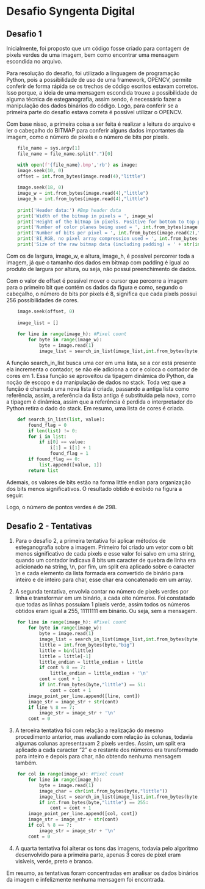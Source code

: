 # Desafio Syngenta Digital

## Desafio 1

Inicialmente, foi proposto que um código fosse criado para contagem de pixels verdes de uma imagem, bem como encontrar uma mensagem escondida no arquivo. 

Para resolução do desafio, foi utilizado a linguagem de programação Python, pois a possibilidade de uso de uma framework, OPENCV, permite conferir de forma rápida se os trechos de código escritos estavam corretos. Isso porque, a ideia de uma mensagem escondida trouxe a possibilidade de alguma técnica de esteganografia, assim sendo, é necessário fazer a manipulação dos dados binários do código. Logo, para conferir se a primeira parte do desafio estava correta é possível utilizar o OPENCV.

Com base nisso, a primeira coisa a ser feita é realizar a leitura do arquivo e ler o cabeçalho do BITMAP para conferir alguns dados importantes da imagem, como o número de pixels e o número de bits por pixels.

```python
    file_name = sys.argv[1] 
    file_name = file_name.split(".")[0]

    with open(f'{file_name}.bmp','rb') as image:
    image.seek(10, 0)
    offset = int.from_bytes(image.read(4),"little")
    
    image.seek(18, 0)
    image_w = int.from_bytes(image.read(4),"little")
    image_h = int.from_bytes(image.read(4),"little")
    
    print('Header data:') #Bmp header data
    print('Width of the bitmap in pixels = ', image_w)
    print('Height of the bitmap in pixels. Positive for bottom to top pixel order = ', image_h)
    print('Number of color planes being used = ', int.from_bytes(image.read(2),"little"))
    print('Number of bits per pixel = ', int.from_bytes(image.read(2),"little"))
    print('BI_RGB, no pixel array compression used = ', int.from_bytes(image.read(4),"little"))
    print('Size of the raw bitmap data (including padding) = ' + str(int.from_bytes(image.read(4),"little")) + '\n')
```

Com os de largura, image_w, e altura, image_h, é possível percorrer toda a imagem, já que o tamanho dos dados em bitmap com padding é igual ao produto de largura por altura, ou seja, não possui preenchimento de dados. 

Com o valor de offset é possível mover o cursor que percorre a imagem para o primeiro bit que contém os dados da figura e como, segundo o cabeçalho, o número de bits por pixels é 8, significa que cada pixels possui 256 possibilidades de cores. 

```python
    image.seek(offset, 0)
    
    image_list = []
    
    for line in range(image_h): #Pixel count
        for byte in range(image_w):
            byte = image.read(1)
			image_list = search_in_list(image_list,int.from_bytes(byte,"little"))
```

A função search_in_list busca uma cor em uma lista, se a cor está presente ela incrementa o contador, se não ele adiciona a cor e coloca o contador de cores em 1. Essa função se aproveitou da tipagem dinâmica do Python, da noção de escopo e da manipulação de dados no stack. Toda vez que a função é chamada uma nova lista é criada, passando a antiga lista como referência, assim, a referência da lista antiga é substituída pela nova, como a tipagem é dinâmica, assim que a referência é perdida o interpretador do Python retira o dado do stack. Em resumo, uma lista de cores é criada.

```python
    def search_in_list(list, value):
		found_flag = 0
		if len(list) != 0:
        for i in list:
            if i[0] == value:
                i[1] = i[1] + 1
                found_flag = 1
		if found_flag == 0:
			list.append([value, 1])
		return list
```

Ademais, os valores de bits estão na forma little endian para organização dos bits menos significativos. O resultado obtido é exibido na figura a seguir:

Logo, o número de pontos verdes é de 298.

## Desafio 2 - Tentativas

1. Para o desafio 2, a primeira tentativa foi aplicar métodos de esteganografia sobre a imagem. Primeiro foi criado um vetor com o bit menos significativo de cada pixels e esse valor foi salvo em uma string, quando um contador indicava 8 bits um caracter de quebra de linha era adicionado na string, \n, por fim, um split era aplicado sobre o caracter \n e cada elemento da lista formada era convertido de binário para inteiro e de inteiro para char, esse char era concatenado em um array. 

2. A segunda tentativa, envolvia contar no número de pixels verdes por linha e transformar em um binário, a cada oito números. Foi constatado que todas as linhas possuíam 1 pixels verde, assim todos os números obtidos eram igual a 255, 11111111 em binário. Ou seja, sem a mensagem.

```python
    for line in range(image_h): #Pixel count
        for byte in range(image_w):
            byte = image.read(1)
            image_list = search_in_list(image_list,int.from_bytes(byte,"little"))
            little = int.from_bytes(byte,"big")
            little = bin(little)
            little = little[-1]
            little_endian = little_endian + little
            if cont % 8 == 7:
                little_endian = little_endian + '\n'
            cont = cont + 1
            if int.from_bytes(byte,"little") == 51:
                cont = cont + 1
        image_point_per_line.append([line, cont])
        image_str = image_str + str(cont)
        if line % 8 == 7:
            image_str = image_str + '\n'
        cont = 0
```

3. A terceira tentativa foi com relação a realização do mesmo procedimento anterior, mas avaliando com relação às colunas, todavia algumas colunas apresentavam 2 pixels verdes. Assim, um split era aplicado a cada caracter “2” e o restante dos números era transformado para inteiro e depois para char, não obtendo nenhuma mensagem também.

```python
    for col in range(image_w): #Pixel count
        for line in range(image_h):
            byte = image.read(1)
            image_char = chr(int.from_bytes(byte,"little"))
            image_list = search_in_list(image_list,int.from_bytes(byte,"little"))
            if int.from_bytes(byte,"little") == 255:
                cont = cont + 1
        image_point_per_line.append([col, cont])
        image_str = image_str + str(cont)
        if col % 8 == 7:
            image_str = image_str + '\n'
        cont = 0
```

4. A quarta tentativa foi alterar os tons das imagens, todavia pelo algoritmo desenvolvido para a primeira parte, apenas 3 cores de pixel eram visíveis, verde, preto e branco.

Em resumo, as tentativas foram concentradas em analisar os dados binários da imagem e infelizmente nenhuma mensagem foi encontrada.
 
